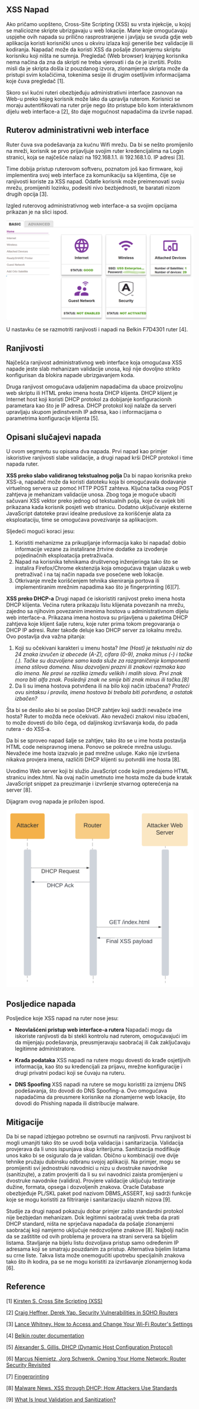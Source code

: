 ## XSS Napad

Ako pričamo uopšteno, Cross-Site Scripting (XSS) su vrsta injekcije, u kojoj se maliciozne skripte ubrizgavaju u web lokacije. Mane koje omogućavaju uspjehe ovih napada su prilično rasprostranjene i javljaju se svuda gdje web aplikacija koristi korisnički unos u okviru izlaza koji generiše bez validacije ili kodiranja. Napadač može da koristi XSS da pošalje zlonamjernu skriptu korisniku koji ništa ne sumnja. Pregledač (Web browser) krajnjeg korisnika nema načina da zna da skripti ne treba vjerovati i da će je izvršiti. Pošto misli da je skripta došla iz pouzdanog izvora, zlonamjerna skripta može da pristupi svim kolačićima, tokenima sesije ili drugim osetljivim informacijama koje čuva pregledač [1].

Skoro svi kućni ruteri obezbjeđuju administrativni interface zasnovan na Web-u preko kojeg korisnik može lako da upravlja ruterom. Korisnici se moraju autentifikovati na ruter prije nego što pristupe bilo kom interaktivnom dijelu web interface-a [2], što daje mogućnost napadačima da izvrše napad.

## Ruterov administrativni web interface

Ruter čuva sva podešavanja za kućnu Wifi mrežu. Da bi se nešto promijenilo na mreži, korisnik se prvo prijavljuje svojim ruter kredencijalima na Login stranici, koja se najčešće nalazi na 192.168.1.1. ili 192.168.1.0. IP adresi [3].

Time dobija pristup ruterovom softveru, poznatom još kao firmware, koji implementira svoj web interface za komunikaciju sa klijentima, čije se ranjivosti koriste za XSS napad. Odatle korisnik može preimenovati svoju mrežu, promijeniti lozinku, podesiti nivo bezbjednosti, te baratati nizom drugih opcija [3].

Izgled ruterovog administrativnog web interface-a sa svojim opcijama prikazan je na slici ispod.

![Botnet.png](./../Images/RouterAdminWebInterface.png)

U nastavku će se razmotriti ranjivosti i napadi na Belkin F7D4301 ruter [4].

## Ranjivosti

Najčešća ranjivost administrativnog web interface koja omogućava XSS napade jeste slab mehanizam validacije unosa, koji nije dovoljno strikto konfigurisan da blokira napade ubrizgavanjem koda.

Druga ranjivost omogućava udaljenim napadačima da ubace proizvoljnu web skriptu ili HTML preko imena hosta DHCP klijenta. DHCP klijent je Internet host koji koristi DHCP protokol za dobijanje konfiguracionih parametara kao što je IP adresa. DHCP protokol koji nalaže da serveri upravljaju skupom jedinstvenih IP adresa, kao i informacijama o parametrima konfiguracije klijenta [5].

## Opisani slučajevi napada

U ovom segmentu su opisana dva napada. Prvi napad kao primjer iskoristive ranjivosti slabe validacije, a drugi napad krši DHCP protokol i time napada ruter.

**XSS preko slabo validiranog tekstualnog polja**
Da bi napao korisnika preko XSS-a, napadač može da koristi datoteku koja bi omogućavala dodavanje virtuelnog servera uz pomoć HTTP POST zahteva. Ključna tačka ovog POST zahtjeva je mehanizam validacije unosa. Zbog toga je moguće ubaciti sačuvani XSS vektor preko jednog od tekstualnih polja, koje će uvijek biti prikazana kada korisnik posjeti web stranicu.
Dodatno uključivanje eksterne JavaScript datoteke pravi idealne preduslove za korišćenje alata za eksploataciju, time se omogućava povezivanje sa aplikacijom.

Sljedeći mogući koraci jesu:

1.  Koristiti mehanizme za prikupljanje informacija kako bi napadač dobio informacije vezane za instalirane žrtvine dodatke za izvođenje pojedinačnih eksploatacija pretraživača.
2.  Napad na korisnika tehnikama društvenog inženjeringa tako što se instalira Firefox/Chrome ekstenzija koja omogućava trajan ulazak u web pretraživač i na taj način napada sve posećene web lokacije.
3.  Otkrivanje mreže korišćenjem tehnika skeniranja portova ili implementiranim mrežnim napadima kao što je fingerprinting [6][7].

**XSS preko DHCP-a**
Drugi napad će iskoristiti ranjivost preko imena hosta DHCP klijenta. Većina rutera prikazaju listu klijenata povezanih na mrežu, zajedno sa njihovim povezanim imenima hostova u administrativnom dijelu web interface-a. Prikazana imena hostova su prijavljena u paketima DHCP zahtjeva koje klijent šalje ruteru, koje ruter prima tokom pregovaranja o DHCP IP adresi. Ruter takođe deluje kao DHCP server za lokalnu mrežu.
Ovo postavlja dva važna pitanja:

1.  Koji su očekivani karakteri u imenu hosta?
    _Ime (Host) je tekstualni niz do 24 znaka izvučen iz abecede (A-Z), cifara (0-9), znaka minus (-) i tačke (.). Tačke su dozvoljene samo kada služe za razgraničenje komponenti imena stilova domena. Nisu dozvoljeni prazni ili znakovi razmaka kao dio imena. Ne pravi se razlika između velikih i malih slova. Prvi znak mora biti alfa znak. Poslednji znak ne smije biti znak minus ili tačka.[8]_
2.  Da li su imena hostova potvrđena ili na bilo koji način izbačena?
    _Prateći ovu sintaksu i pravila, imena hostova bi trebala biti potvrđena, a ostatak izbačen?_

Šta bi se desilo ako bi se poslao DHCP zahtjev koji sadrži nevažeće ime hosta? Ruter to možda neće očekivati. Ako nevažeći znakovi nisu izbačeni, to može dovesti do bilo čega, od daljinskog izvršavanja koda, do pada rutera - do XSS-a.

Da bi se sproveo napad šalje se zahtjev, tako što se u ime hosta postavlja HTML code neispravnog imena. Ponovo se pokreće mrežna uslugu. Nevažeće ime hosta izazvalo je pad mrežne usluge. Kako nije izvršena nikakva provjera imena, različiti DHCP klijenti su potvrdili ime hosta [8].

Uvodimo Web server koji bi služio JavaScript code kojim predajemo HTML stranicu index.html. Na ovaj način umetnuto ime hosta može da bude kratak JavaScript snippet za preuzimanje i izvršenje stvarnog opterećenja na server [8].

Dijagram ovog napada je priložen ispod.

![Botnet.png](./../Images/XSSThroughDHCP.png)

## Posljedice napada

Posljedice koje XSS napad na ruter nose jesu:

- **Neovlašćeni pristup web interface-a rutera**
  Napadači mogu da iskoriste ranjivosti da bi stekli kontrolu nad ruterom, omogućavajući im da mijenjaju podešavanja, preusmjeravaju saobraćaj ili čak zaključavaju legitimne administratore.

- **Krađa podataka**
  XSS napadi na rutere mogu dovesti do krađe osjetljivih informacija, kao što su kredencijali za prijavu, mrežne konfiguracije i drugi privatni podaci koji se čuvaju na ruteru.

- **DNS Spoofing**
  XSS napadi na rutere se mogu koristiti za izmjenu DNS podešavanja, što dovodi do DNS Spoofing-a. Ovo omogućava napadačima da preusmere korisnike na zlonamjerne web lokacije, što dovodi do Phishing napada ili distribucije malware.

## Mitigacije

Da bi se napad izbjegao potrebno se osvrnuti na ranjivosti. Prvu ranjivost bi mogli umanjiti tako što se uvodi bolja validacija i sanitarizacija. Validacija provjerava da li unos ispunjava skup kriterijuma. Sanitizacija modifikuje unos kako bi se osiguralo da je validan. Obično u kombinaciji ove dvije tehnike pružaju dubinsku odbranu svojoj aplikaciji. Na primjer, mogu se promijeniti svi jednostruki navodnici u nizu u dvostruke navodnike (sanitizujte), a zatim provjeriti da li su svi navodnici zaista promijenjeni u dvostruke navodnike (validira). Provjere validacije uključuju testiranje dužine, formata, opsega i dozvoljenih znakova. Oracle Database obezbjeđuje PL/SKL paket pod nazivom DBMS_ASSERT, koji sadrži funkcije koje se mogu koristiti za filtriranje i sanitarizaciju ulaznih nizova [9].

Studije za drugi napad pokazuju dobar primjer zašto standardni protokol nije bezbjedan mehanizam. Dok legitimni saobraćaj uvek treba da prati DHCP standard, ništa ne sprječava napadača da pošalje zlonamjerni saobraćaj koji namjerno uključuje nedozvoljene znakove [8]. Najbolji način da se zaštitite od ovih problema je provera na strani servera sa bijelim listama. Stavljanje na bijelu listu dozvoljava pristup samo određenim IP adresama koji se smatraju pouzdanim za pristup. Alternativa bijelim listama su crne liste. Takva lista može onemogućiti upotrebu specijalnih znakova tako što ih kodira, pa se ne mogu koristiti za izvršavanje zlonamjernog koda [6].

## Reference

[1] [Kirsten S. Cross Site Scripting (XSS)](https://owasp.org/www-community/attacks/xss/)

[2] [Craig Heffner, Derek Yap. Security Vulnerabilities in SOHO Routers](https://www.exploit-db.com/docs/english/13000-security-vulnerabilities-in-soho-routers.pdf)

[3] [Lance Whitney. How to Access and Change Your Wi-Fi Router's Settings](https://www.pcmag.com/how-to/how-to-access-your-wi-fi-routers-settings)

[4] [Belkin router documentation](https://www.belkin.com/my/support-article?articleNum=7994)

[5] [Alexander S. Gillis. DHCP (Dynamic Host Configuration Protocol)](https://www.techtarget.com/searchnetworking/definition/DHCP#:~:text=DHCP%20is%20a%20client-server,they%20connect%20to%20a%20network.)

[6] [Marcus Niemietz, Jorg Schwenk. Owning Your Home Network: Router Security Revisited](https://arxiv.org/pdf/1506.04112.pdf)

[7] [Fingerprinting](fingerprinting)

[8] [Malware News. XSS through DHCP: How Attackers Use Standards](https://www.pcmag.com/how-to/how-to-access-your-wi-fi-routers-settings)

[9] [What Is Input Validation and Sanitization?](https://download.oracle.com/oll/tutorials/SQLInjection/html/lesson1/les01_tm_ovw3.htm#:~:text=Validation%20checks%20if%20the%20input,depth%20defense%20to%20your%20application.)
